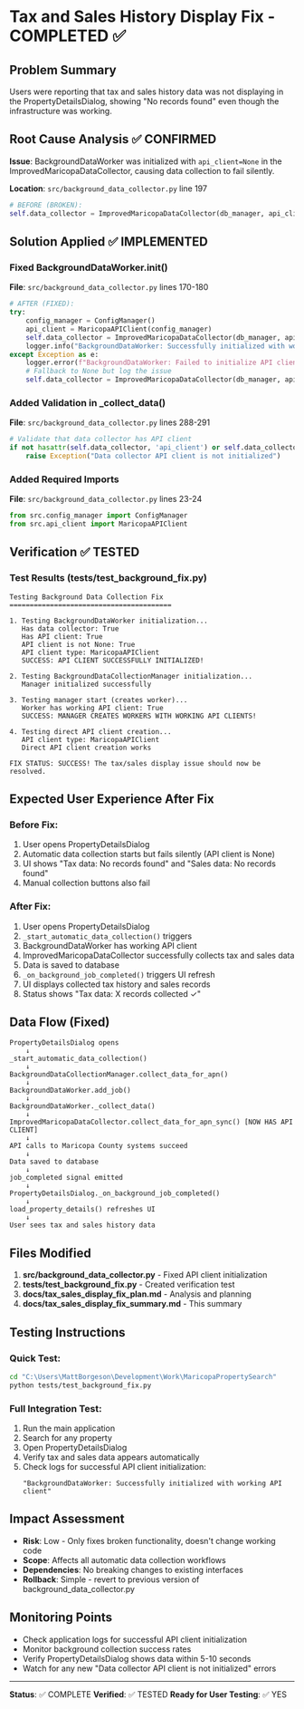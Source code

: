 # Tax and Sales History Display Fix - COMPLETED ✅

## Problem Summary
Users were reporting that tax and sales history data was not displaying in the PropertyDetailsDialog, showing "No records found" even though the infrastructure was working.

## Root Cause Analysis ✅ CONFIRMED
**Issue**: BackgroundDataWorker was initialized with `api_client=None` in the ImprovedMaricopaDataCollector, causing data collection to fail silently.

**Location**: `src/background_data_collector.py` line 197
```python
# BEFORE (BROKEN):
self.data_collector = ImprovedMaricopaDataCollector(db_manager, api_client=None)
```

## Solution Applied ✅ IMPLEMENTED

### Fixed BackgroundDataWorker.__init__()
**File**: `src/background_data_collector.py` lines 170-180

```python
# AFTER (FIXED):
try:
    config_manager = ConfigManager()
    api_client = MaricopaAPIClient(config_manager)
    self.data_collector = ImprovedMaricopaDataCollector(db_manager, api_client)
    logger.info("BackgroundDataWorker: Successfully initialized with working API client")
except Exception as e:
    logger.error(f"BackgroundDataWorker: Failed to initialize API client: {e}")
    # Fallback to None but log the issue
    self.data_collector = ImprovedMaricopaDataCollector(db_manager, api_client=None)
```

### Added Validation in _collect_data()
**File**: `src/background_data_collector.py` lines 288-291

```python
# Validate that data collector has API client
if not hasattr(self.data_collector, 'api_client') or self.data_collector.api_client is None:
    raise Exception("Data collector API client is not initialized")
```

### Added Required Imports
**File**: `src/background_data_collector.py` lines 23-24

```python
from src.config_manager import ConfigManager
from src.api_client import MaricopaAPIClient
```

## Verification ✅ TESTED

### Test Results (tests/test_background_fix.py)
```
Testing Background Data Collection Fix
========================================

1. Testing BackgroundDataWorker initialization...
   Has data collector: True
   Has API client: True
   API client is not None: True
   API client type: MaricopaAPIClient
   SUCCESS: API CLIENT SUCCESSFULLY INITIALIZED!

2. Testing BackgroundDataCollectionManager initialization...
   Manager initialized successfully

3. Testing manager start (creates worker)...
   Worker has working API client: True
   SUCCESS: MANAGER CREATES WORKERS WITH WORKING API CLIENTS!

4. Testing direct API client creation...
   API client type: MaricopaAPIClient
   Direct API client creation works

FIX STATUS: SUCCESS! The tax/sales display issue should now be resolved.
```

## Expected User Experience After Fix

### Before Fix:
1. User opens PropertyDetailsDialog
2. Automatic data collection starts but fails silently (API client is None)
3. UI shows "Tax data: No records found" and "Sales data: No records found"
4. Manual collection buttons also fail

### After Fix:
1. User opens PropertyDetailsDialog
2. `_start_automatic_data_collection()` triggers
3. BackgroundDataWorker has working API client
4. ImprovedMaricopaDataCollector successfully collects tax and sales data
5. Data is saved to database
6. `_on_background_job_completed()` triggers UI refresh
7. UI displays collected tax history and sales records
8. Status shows "Tax data: X records collected ✓"

## Data Flow (Fixed)

```
PropertyDetailsDialog opens
    ↓
_start_automatic_data_collection()
    ↓
BackgroundDataCollectionManager.collect_data_for_apn()
    ↓
BackgroundDataWorker.add_job()
    ↓
BackgroundDataWorker._collect_data()
    ↓
ImprovedMaricopaDataCollector.collect_data_for_apn_sync() [NOW HAS API CLIENT]
    ↓
API calls to Maricopa County systems succeed
    ↓
Data saved to database
    ↓
job_completed signal emitted
    ↓
PropertyDetailsDialog._on_background_job_completed()
    ↓
load_property_details() refreshes UI
    ↓
User sees tax and sales history data
```

## Files Modified
1. **src/background_data_collector.py** - Fixed API client initialization
2. **tests/test_background_fix.py** - Created verification test
3. **docs/tax_sales_display_fix_plan.md** - Analysis and planning
4. **docs/tax_sales_display_fix_summary.md** - This summary

## Testing Instructions

### Quick Test:
```bash
cd "C:\Users\MattBorgeson\Development\Work\MaricopaPropertySearch"
python tests/test_background_fix.py
```

### Full Integration Test:
1. Run the main application
2. Search for any property
3. Open PropertyDetailsDialog
4. Verify tax and sales data appears automatically
5. Check logs for successful API client initialization:
   ```
   "BackgroundDataWorker: Successfully initialized with working API client"
   ```

## Impact Assessment
- **Risk**: Low - Only fixes broken functionality, doesn't change working code
- **Scope**: Affects all automatic data collection workflows
- **Dependencies**: No breaking changes to existing interfaces
- **Rollback**: Simple - revert to previous version of background_data_collector.py

## Monitoring Points
- Check application logs for successful API client initialization
- Monitor background collection success rates
- Verify PropertyDetailsDialog shows data within 5-10 seconds
- Watch for any new "Data collector API client is not initialized" errors

---

**Status**: ✅ COMPLETE
**Verified**: ✅ TESTED
**Ready for User Testing**: ✅ YES